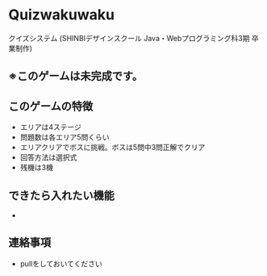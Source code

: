 # Quizwakuwaku
クイズシステム (SHINBIデザインスクール Java・Webプログラミング科3期 卒業制作)

## ※このゲームは未完成です。

## このゲームの特徴
- エリアは4ステージ
- 問題数は各エリア5問くらい
- エリアクリアでボスに挑戦。ボスは5問中3問正解でクリア
- 回答方法は選択式
- 残機は3機

## できたら入れたい機能
- 



## 連絡事項
- pullをしておいてください
